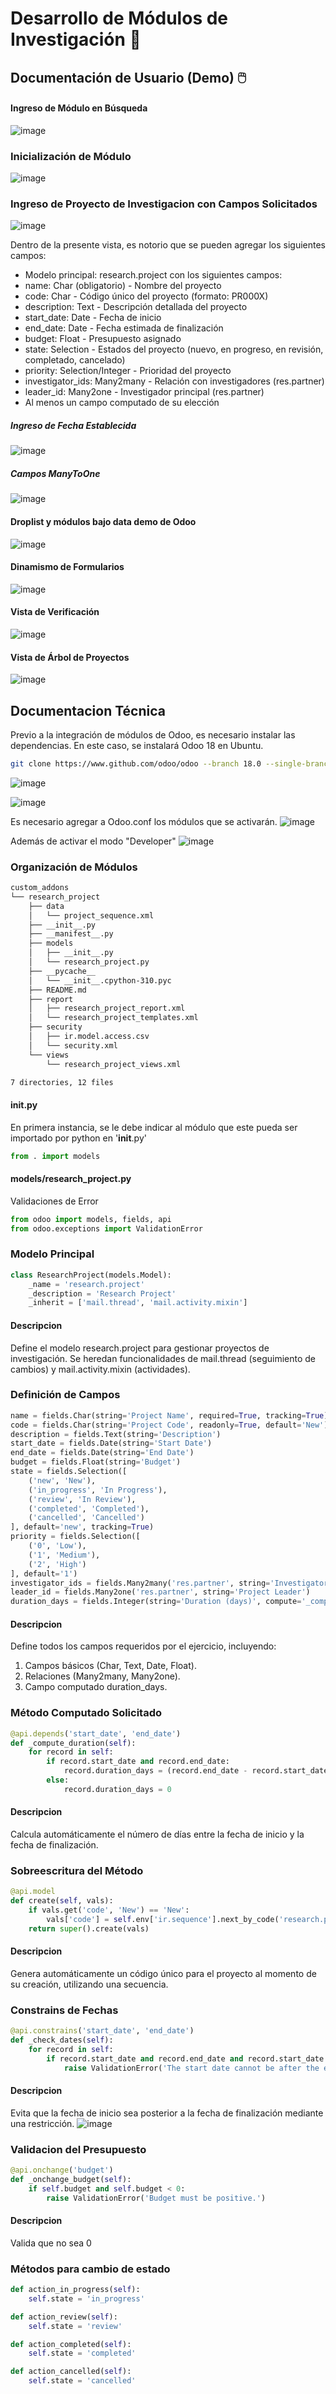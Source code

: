 # Desarrollo de Módulos de Investigación 🚀
## Documentación de Usuario (Demo) 🖱️

#### Ingreso de Módulo en Búsqueda 
![image](https://github.com/user-attachments/assets/2820945b-7dc7-468c-9144-1768efac6188)

### Inicialización de Módulo
![image](https://github.com/user-attachments/assets/5b4ba6bf-44b4-4bae-a7e6-472abfed24e9)

### Ingreso de Proyecto de Investigacion con Campos Solicitados
![image](https://github.com/user-attachments/assets/f6b73671-36cb-41e6-98bd-e3a9f37d63c0)

Dentro de la presente vista, es notorio que se pueden agregar los siguientes campos: 
- Modelo principal: research.project con los siguientes campos:
- name: Char (obligatorio) - Nombre del proyecto
- code: Char - Código único del proyecto (formato: PR000X)
- description: Text - Descripción detallada del proyecto
- start_date: Date - Fecha de inicio
- end_date: Date - Fecha estimada de finalización
- budget: Float - Presupuesto asignado
- state: Selection - Estados del proyecto (nuevo, en progreso, en revisión, completado, cancelado)
- priority: Selection/Integer - Prioridad del proyecto
- investigator_ids: Many2many - Relación con investigadores (res.partner)
- leader_id: Many2one - Investigador principal (res.partner)
- Al menos un campo computado de su elección

##### Ingreso de Fecha Establecida
![image](https://github.com/user-attachments/assets/a1d2b032-57c8-4b67-95c5-2c16ee423b0c)

##### Campos ManyToOne
![image](https://github.com/user-attachments/assets/a15891ff-1c50-4065-ad4e-1d263fc929f6)

#### Droplist y módulos bajo data demo de Odoo
![image](https://github.com/user-attachments/assets/0f3694c6-3f23-4fad-9386-5204168294d8)

#### Dinamismo de Formularios
![image](https://github.com/user-attachments/assets/a4517e6c-e8f5-4375-83bd-d88ee92c38dd)

#### Vista de Verificación
![image](https://github.com/user-attachments/assets/8df8df06-77b7-4575-9c8e-370dbff8446d)

#### Vista de Árbol de Proyectos 
![image](https://github.com/user-attachments/assets/58379535-bbea-421b-a618-14f538ed1182)

## Documentacion Técnica 
Previo a la integración de módulos de Odoo, es necesario instalar las dependencias. En este caso, se instalará Odoo 18 en Ubuntu.
```bash
git clone https://www.github.com/odoo/odoo --branch 18.0 --single-branch .
```

![image](https://github.com/user-attachments/assets/b33f75bc-9e0e-4bef-b549-d0e70506b26b)

![image](https://github.com/user-attachments/assets/5a69a118-37b6-4f08-a849-e4a8104e943f)

Es necesario agregar a Odoo.conf los módulos que se activarán.
![image](https://github.com/user-attachments/assets/de558bcf-2b23-43c8-bf92-3b217af0d5e2)

Además de activar el modo "Developer"
![image](https://github.com/user-attachments/assets/35395abb-3258-4d93-a03f-e28db35fb1fc)

### Organización de Módulos
```bash
custom_addons
└── research_project
    ├── data
    │   └── project_sequence.xml
    ├── __init__.py
    ├── __manifest__.py
    ├── models
    │   ├── __init__.py
    │   └── research_project.py
    ├── __pycache__
    │   └── __init__.cpython-310.pyc
    ├── README.md
    ├── report
    │   ├── research_project_report.xml
    │   └── research_project_templates.xml
    ├── security
    │   ├── ir.model.access.csv
    │   └── security.xml
    └── views
        └── research_project_views.xml

7 directories, 12 files
```

#### init.py
En primera instancia, se le debe indicar al módulo que este pueda ser importado por python en '__init__.py' 
```python
from . import models
```

#### models/research_project.py

Validaciones de Error
```python
from odoo import models, fields, api
from odoo.exceptions import ValidationError
```

### Modelo Principal 
```python
class ResearchProject(models.Model):
    _name = 'research.project'
    _description = 'Research Project'
    _inherit = ['mail.thread', 'mail.activity.mixin']
```
#### Descripcion
Define el modelo research.project para gestionar proyectos de investigación.
Se heredan funcionalidades de mail.thread (seguimiento de cambios) y mail.activity.mixin (actividades).

### Definición de Campos
```python
name = fields.Char(string='Project Name', required=True, tracking=True)
code = fields.Char(string='Project Code', readonly=True, default='New')
description = fields.Text(string='Description')
start_date = fields.Date(string='Start Date')
end_date = fields.Date(string='End Date')
budget = fields.Float(string='Budget')
state = fields.Selection([
    ('new', 'New'),
    ('in_progress', 'In Progress'),
    ('review', 'In Review'),
    ('completed', 'Completed'),
    ('cancelled', 'Cancelled')
], default='new', tracking=True)
priority = fields.Selection([
    ('0', 'Low'),
    ('1', 'Medium'),
    ('2', 'High')
], default='1')
investigator_ids = fields.Many2many('res.partner', string='Investigators')
leader_id = fields.Many2one('res.partner', string='Project Leader')
duration_days = fields.Integer(string='Duration (days)', compute='_compute_duration')
```
#### Descripcion
Define todos los campos requeridos por el ejercicio, incluyendo:
1. Campos básicos (Char, Text, Date, Float).
2. Relaciones (Many2many, Many2one).
3. Campo computado duration_days.
   
### Método Computado Solicitado 
```python
@api.depends('start_date', 'end_date')
def _compute_duration(self):
    for record in self:
        if record.start_date and record.end_date:
            record.duration_days = (record.end_date - record.start_date).days
        else:
            record.duration_days = 0
```
#### Descripcion
Calcula automáticamente el número de días entre la fecha de inicio y la fecha de finalización.
### Sobreescritura del Método 
```python
@api.model
def create(self, vals):
    if vals.get('code', 'New') == 'New':
        vals['code'] = self.env['ir.sequence'].next_by_code('research.project') or 'New'
    return super().create(vals)
```
#### Descripcion
Genera automáticamente un código único para el proyecto al momento de su creación, utilizando una secuencia.

### Constrains de Fechas 
```python
@api.constrains('start_date', 'end_date')
def _check_dates(self):
    for record in self:
        if record.start_date and record.end_date and record.start_date > record.end_date:
            raise ValidationError('The start date cannot be after the end date.')
```
#### Descripcion
Evita que la fecha de inicio sea posterior a la fecha de finalización mediante una restricción.
![image](https://github.com/user-attachments/assets/ac48661f-8c4d-43c1-af22-7d460dfac37e)

### Validacion del Presupuesto 
```python
@api.onchange('budget')
def _onchange_budget(self):
    if self.budget and self.budget < 0:
        raise ValidationError('Budget must be positive.')
```
#### Descripcion
Valida que no sea 0



### Métodos para cambio de estado 
```python
def action_in_progress(self):
    self.state = 'in_progress'

def action_review(self):
    self.state = 'review'

def action_completed(self):
    self.state = 'completed'

def action_cancelled(self):
    self.state = 'cancelled'
```






